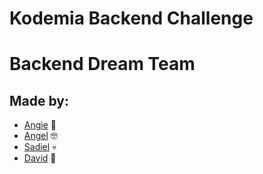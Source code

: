 # Kodemia Backend Challenge
# Backend Dream Team

## Made by: 
- [Angie](https://github.com/angelaggar) 🤪
- [Angel](https://github.com/DEVFBA) 🤓
- [Sadiel]() 💀
- [David]() 🐒
